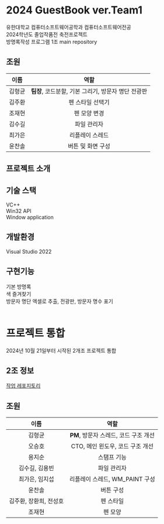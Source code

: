 # 2024 GuestBook ver.Team1
유한대학교 컴퓨터소프트웨어공학과 컴퓨터소프트웨어전공<br>
2024학년도 졸업작품전 축전프로젝트<br>
방명록작성 프로그램 1조 main repository

## 조원
| 이름 | 역할 |
| :---: | :---: |
| 김형균 | <b>팀장</b>, 코드분할, 기본 그리기, 방문자 명단 전광판 |
| 김주환 | 펜 스타일 선택기 |
| 조재현 | 펜 모양 변경 |
| 김수길 | 파일 관리자 |
| 최가은 | 리플레이 스레드 |
| 윤찬솔 | 버튼 및 화면 구성 |


## 프로젝트 소개

## 기술 스택
VC++<br>
Win32 API<br>
Window application<br>

## 개발환경
Visual Studio 2022

## 구현기능
기본 방명록<br>
색 즐겨찾기<br>
방문자 명단 엑셀로 추출, 전광판, 방문자 명수 표기
<br>
<br>

# 프로젝트 통합
2024년 10월 21일부터 시작된 2개조 프로젝트 통합

## 2조 정보
<a href="https://github.com/Seungho1201/Ref_GuestBook">작업 레포지토리</a>

## 조원
| 이름 | 역할 |
| :---: | :---: |
| 김형균 | <b>PM</b>, 방문자 스레드, 코드 구조 개선 |
| 오승호 | CTO, 메인 윈도우, 코드 구조 개선 |
| 용지순 | 스탬프 기능 |
| 김수길, 김용빈 | 파일 관리자 |
| 최가은, 임지섭 | 리플레이 스레드, WM_PAINT 구성 |
| 윤찬솔 | 버튼 구성 |
| 김주환, 장환희, 전성호 | 펜 스타일 |
| 조재현 | 펜 모양 |
